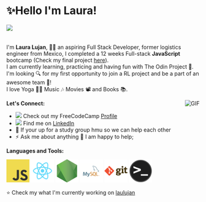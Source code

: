 
# ✨Hello I'm Laura!
<img src="https://media.giphy.com/media/j5hWF2V3RlNGItTkGc/giphy.gif"/>
<br />
<br />

I'm **Laura Lujan**, 👩‍💻 an aspiring Full Stack Developer, former logistics engineer from Mexico, I completed a 12 weeks Full-stack **JavaScript** bootcamp (Check my final project [here](https://github.com/laulujan/Medics)).
<br />
I am currently learning, practicing and having fun with The Odin Project 💛.
<br />
I'm looking 🔍 for my first opportunity to join a RL project and be a part of an awesome team 🌟!
<br />
I love Yoga 🤸‍♀️ Music 🎶 Movies 📽 and Books 📚.

  <img align="right" alt="GIF" src="https://media.giphy.com/media/8BlEa9XDwxOwdB6mKW/giphy.gif" />
  
**Let's Connect:**

-  <img src="https://api.iconify.design/simple-icons:freecodecamp.svg"/> Check out my FreeCodeCamp [Profile](https://www.freecodecamp.org/lauralujan)
-  <img width="14px" src="https://cdn.jsdelivr.net/npm/simple-icons@v3/icons/linkedin.svg" /> Find me on [LinkedIn](https://www.linkedin.com/in/lauralujanhdez/)
- 🤝 If your up for a study group hmu so we can help each other 
- ⚡️ Ask me about anything 💬 I am happy to help;


**Languages and Tools:**  

<code><img height="60" src="https://raw.githubusercontent.com/github/explore/80688e429a7d4ef2fca1e82350fe8e3517d3494d/topics/javascript/javascript.png"></code>
<code><img height="60" src="https://raw.githubusercontent.com/github/explore/80688e429a7d4ef2fca1e82350fe8e3517d3494d/topics/react/react.png"></code>
<code><img height="60" src="https://raw.githubusercontent.com/github/explore/80688e429a7d4ef2fca1e82350fe8e3517d3494d/topics/nodejs/nodejs.png"></code>
<code><img height="60" src="https://raw.githubusercontent.com/github/explore/80688e429a7d4ef2fca1e82350fe8e3517d3494d/topics/mysql/mysql.png"></code>
<code><img height="60" src="https://raw.githubusercontent.com/github/explore/80688e429a7d4ef2fca1e82350fe8e3517d3494d/topics/git/git.png"></code>
<code><img height="60" src="https://raw.githubusercontent.com/github/explore/80688e429a7d4ef2fca1e82350fe8e3517d3494d/topics/terminal/terminal.png"></code>



⭐️ Check my what I'm currently working on [laulujan](https://github.com/laulujan?tab=repositories)
